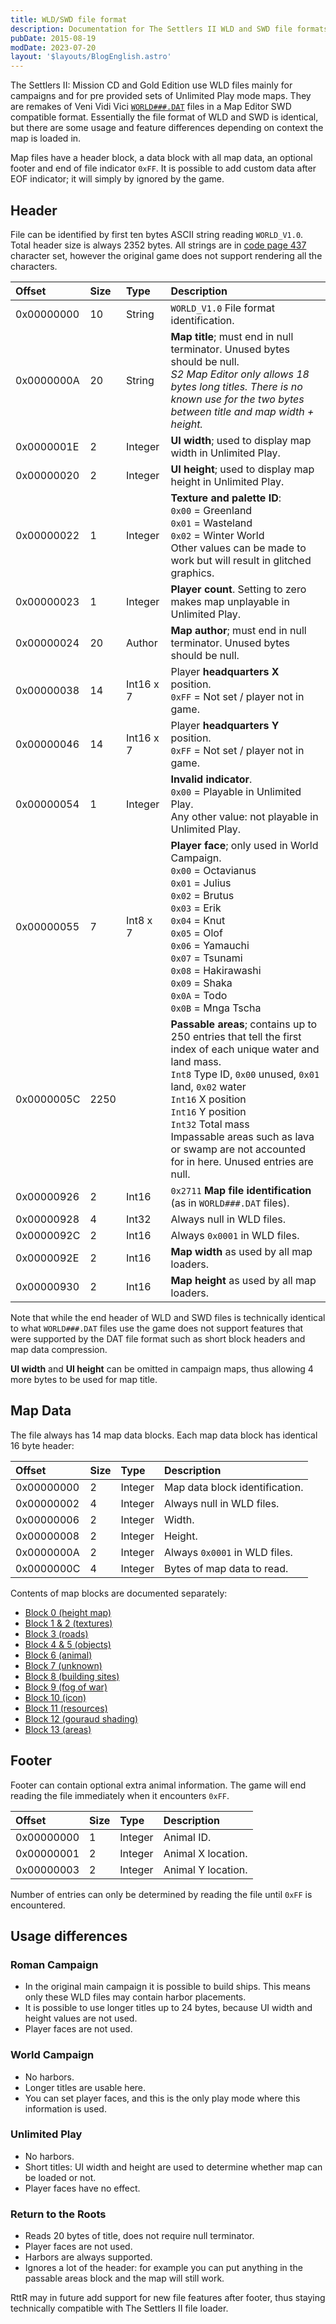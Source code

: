 ```yaml
---
title: WLD/SWD file format
description: Documentation for The Settlers II WLD and SWD file formats.
pubDate: 2015-08-19
modDate: 2023-07-20
layout: '$layouts/BlogEnglish.astro'
---
```


The Settlers II: Mission CD and Gold Edition use WLD files mainly for campaigns and for pre provided sets of Unlimited Play mode maps. They are remakes of Veni Vidi Vici [`WORLD###.DAT`](./WORLD.DAT) files in a Map Editor SWD compatible format. Essentially the file format of WLD and SWD is identical, but there are some usage and feature differences depending on context the map is loaded in.

Map files have a header block, a data block with all map data, an optional footer and end of file indicator `0xFF`. It is possible to add custom data after EOF indicator; it will simply by ignored by the game.

## Header

File can be identified by first ten bytes ASCII string reading `WORLD_V1.0`. Total header size is always 2352 bytes. All strings are in [code page 437](https://en.wikipedia.org/wiki/Code_page_437) character set, however the original game does not support rendering all the characters.

<div data-scrolling="inline">

| Offset     | Size | Type      | Description                                                                                                                                                                                                                                                                                                                                            |
| :--------- | :--- | :-------- | :----------------------------------------------------------------------------------------------------------------------------------------------------------------------------------------------------------------------------------------------------------------------------------------------------------------------------------------------------- |
| 0x00000000 | 10   | String    | `WORLD_V1.0` File format identification.                                                                                                                                                                                                                                                                                                               |
| 0x0000000A | 20   | String    | **Map title**; must end in null terminator. Unused bytes should be null.<br />_S2 Map Editor only allows 18 bytes long titles. There is no known use for the two bytes between title and map width + height._                                                                                                                                          |
| 0x0000001E | 2    | Integer   | **UI width**; used to display map width in Unlimited Play.                                                                                                                                                                                                                                                                                             |
| 0x00000020 | 2    | Integer   | **UI height**; used to display map height in Unlimited Play.                                                                                                                                                                                                                                                                                           |
| 0x00000022 | 1    | Integer   | **Texture and palette ID**:<br />`0x00` = Greenland<br />`0x01` = Wasteland<br />`0x02` = Winter World<br />Other values can be made to work but will result in glitched graphics.                                                                                                                                                                     |
| 0x00000023 | 1    | Integer   | **Player count**. Setting to zero makes map unplayable in Unlimited Play.                                                                                                                                                                                                                                                                              |
| 0x00000024 | 20   | Author    | **Map author**; must end in null terminator. Unused bytes should be null.                                                                                                                                                                                                                                                                              |
| 0x00000038 | 14   | Int16 x 7 | Player **headquarters X** position.<br />`0xFF` = Not set / player not in game.                                                                                                                                                                                                                                                                        |
| 0x00000046 | 14   | Int16 x 7 | Player **headquarters Y** position.<br />`0xFF` = Not set / player not in game.                                                                                                                                                                                                                                                                        |
| 0x00000054 | 1    | Integer   | **Invalid indicator**.<br />`0x00` = Playable in Unlimited Play.<br />Any other value: not playable in Unlimited Play.                                                                                                                                                                                                                                 |
| 0x00000055 | 7    | Int8 x 7  | **Player face**; only used in World Campaign.<br />`0x00` = Octavianus<br />`0x01` = Julius<br />`0x02` = Brutus<br />`0x03` = Erik<br />`0x04` = Knut<br />`0x05` = Olof<br />`0x06` = Yamauchi<br />`0x07` = Tsunami<br />`0x08` = Hakirawashi<br />`0x09` = Shaka<br />`0x0A` = Todo<br />`0x0B` = Mnga Tscha                                       |
| 0x0000005C | 2250 |           | **Passable areas**; contains up to 250 entries that tell the first index of each unique water and land mass.<br />`Int8` Type ID, `0x00` unused, `0x01` land, `0x02` water<br />`Int16` X position<br />`Int16` Y position<br />`Int32` Total mass<br />Impassable areas such as lava or swamp are not accounted for in here. Unused entries are null. |
| 0x00000926 | 2    | Int16     | `0x2711` **Map file identification** (as in `WORLD###.DAT` files).                                                                                                                                                                                                                                                                                     |
| 0x00000928 | 4    | Int32     | Always null in WLD files.                                                                                                                                                                                                                                                                                                                              |
| 0x0000092C | 2    | Int16     | Always `0x0001` in WLD files.                                                                                                                                                                                                                                                                                                                          |
| 0x0000092E | 2    | Int16     | **Map width** as used by all map loaders.                                                                                                                                                                                                                                                                                                              |
| 0x00000930 | 2    | Int16     | **Map height** as used by all map loaders.                                                                                                                                                                                                                                                                                                             |

</div>

Note that while the end header of WLD and SWD files is technically identical to what `WORLD###.DAT` files use the game does not support features that were supported by the DAT file format such as short block headers and map data compression.

**UI width** and **UI height** can be omitted in campaign maps, thus allowing 4 more bytes to be used for map title.

## Map Data

The file always has 14 map data blocks. Each map data block has identical 16 byte header:

<div data-scrolling="inline">

| Offset     | Size | Type    | Description                    |
| :--------- | :--- | :------ | :----------------------------- |
| 0x00000000 | 2    | Integer | Map data block identification. |
| 0x00000002 | 4    | Integer | Always null in WLD files.      |
| 0x00000006 | 2    | Integer | Width.                         |
| 0x00000008 | 2    | Integer | Height.                        |
| 0x0000000A | 2    | Integer | Always `0x0001` in WLD files.  |
| 0x0000000C | 4    | Integer | Bytes of map data to read.     |

</div>

Contents of map blocks are documented separately:

-   [Block 0 (height map)](./block-0)
-   [Block 1 & 2 (textures)](./block-1-and-2)
-   [Block 3 (roads)](./block-3)
-   [Block 4 & 5 (objects)](./block-4-and-5)
-   [Block 6 (animal)](./block-6)
-   [Block 7 (unknown)](./block-7)
-   [Block 8 (building sites)](./block-8)
-   [Block 9 (fog of war)](./block-9)
-   [Block 10 (icon)](./block-A)
-   [Block 11 (resources)](./block-B)
-   [Block 12 (gouraud shading)](./block-C)
-   [Block 13 (areas)](./block-D)

## Footer

Footer can contain optional extra animal information. The game will end reading the file immediately when it encounters `0xFF`.

<div data-scrolling="inline">

| Offset     | Size | Type    | Description        |
| :--------- | :--- | :------ | :----------------- |
| 0x00000000 | 1    | Integer | Animal ID.         |
| 0x00000001 | 2    | Integer | Animal X location. |
| 0x00000003 | 2    | Integer | Animal Y location. |

</div>

Number of entries can only be determined by reading the file until `0xFF` is encountered.

## Usage differences

### Roman Campaign

-   In the original main campaign it is possible to build ships. This means only these WLD files may contain harbor placements.
-   It is possible to use longer titles up to 24 bytes, because UI width and height values are not used.
-   Player faces are not used.

### World Campaign

-   No harbors.
-   Longer titles are usable here.
-   You can set player faces, and this is the only play mode where this information is used.

### Unlimited Play

-   No harbors.
-   Short titles: UI width and height are used to determine whether map can be loaded or not.
-   Player faces have no effect.

### Return to the Roots

-   Reads 20 bytes of title, does not require null terminator.
-   Player faces are not used.
-   Harbors are always supported.
-   Ignores a lot of the header: for example you can put anything in the passable areas block and the map will still work.

RttR may in future add support for new file features after footer, thus staying technically compatible with The Settlers II file loader.
